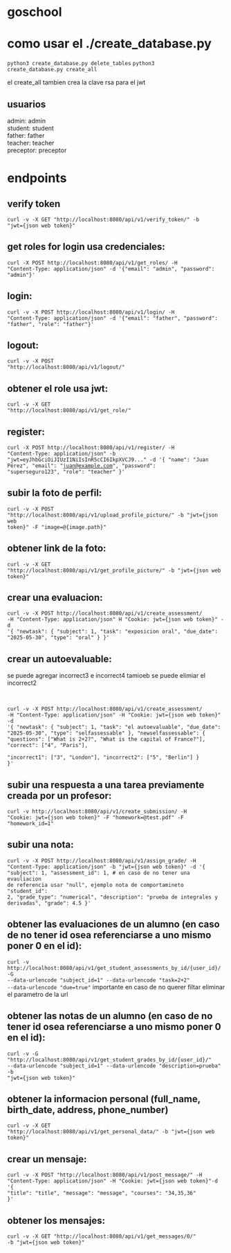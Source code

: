 # goschool

# como usar el ./create_database.py
<code>python3 create_database.py delete_tables</code>
<code>python3 create_database.py create_all</code>

el create_all tambien crea la clave rsa para el jwt

## usuarios
admin: admin
<br>
student: student
<br>
father: father
<br>
teacher: teacher
<br>
preceptor: preceptor


# endpoints


## verify token 
<code>curl -v -X GET "http://localhost:8080/api/v1/verify_token/" -b "jwt={json web token}"</code>


## get roles for login usa credenciales:
<code>curl -X POST http://localhost:8080/api/v1/get_roles/ -H "Content-Type: application/json" -d '{"email": "admin", "password": "admin"}'</code>

## login:
<code>curl -v -X POST http://localhost:8080/api/v1/login/ -H "Content-Type: application/json" -d '{"email": "father", "password": "father", "role": "father"}'</code>

## logout:
<code>curl -v -X POST "http://localhost:8080/api/v1/logout/"</code>

## obtener el role usa jwt:
<code>curl -v -X GET "http://localhost:8080/api/v1/get_role/"</code>

## register:
<code>curl -X POST http://localhost:8080/api/v1/register/ -H "Content-Type: application/json" -b "jwt=eyJhbGciOiJIUzI1NiIsInR5cCI6IkpXVCJ9..." -d '{
    "name": "Juan Pérez",
    "email": "juan@example.com",
    "password": "superseguro123",
    "role": "teacher"
  }'</code>

## subir la foto de perfil: 
<code>curl -v -X POST "http://localhost:8080/api/v1/upload_profile_picture/" -b "jwt={json web token}" -F "image=@{image.path}"</code>

## obtener link de la foto:
<code>curl -v -X GET "http://localhost:8080/api/v1/get_profile_picture/" -b "jwt={json web token}"</code>

## crear una evaluacion:
<code>curl -v -X POST http://localhost:8080/api/v1/create_assessment/ -H "Content-Type: application/json" H "Cookie: jwt={json web token}" -d '{
    "newtask": {
        "subject": 1,
        "task": "exposicion oral",
        "due_date": "2025-05-30",
        "type": "oral"
    }
}'</code>


## crear un autoevaluable:
<p>se puede agregar incorrect3 e incorrect4 tamioeb se puede elimiar el incorrect2</p>
<br>

<code>curl -v -X POST http://localhost:8080/api/v1/create_assessment/ -H "Content-Type: application/json" -H "Cookie: jwt={json web token}" -d '{
    "newtask": {
        "subject": 1,
        "task": "el autoevaluable",
        "due_date": "2025-05-30",
        "type": "selfassessable"
    },
    "newselfassessable": {
        "questions": ["What is 2+2?", "What is the capital of France?"],
        "correct": ["4", "Paris"],    
        "incorrect1": ["3", "London"],
        "incorrect2": ["5", "Berlin"]
        }
}'</code>


## subir una respuesta a una tarea previamente creada por un profesor:
<code>curl -v http://localhost:8080/api/v1/create_submission/ -H "Cookie: jwt={json web token}" -F "homework=@test.pdf" -F "homework_id=1"</code>

## subir una nota:
<code>curl -v -X POST http://localhost:8080/api/v1/assign_grade/ -H "Content-Type: application/json" -b "jwt={json web token}" -d '{
    "subject": 1,
    "assessment_id": 1, # en caso de no tener una evauliacion de referencia usar "null", ejemplo nota de comportamineto
    "student_id": 2,
    "grade_type": "numerical",
    "description": "prueba de integrales y derivadas",
    "grade": 4.5
  }'</code>

## obtener las evaluaciones de un alumno (en caso de no tener id osea referenciarse a uno mismo poner 0 en el id):
<code>curl -v http://localhost:8080/api/v1/get_student_assessments_by_id/{user_id}/ -G --data-urlencode "subject_id=1" --data-urlencode "task=2+2" --data-urlencode "due=true"</code>
importante en caso de no querer filtar eliminar el parametro de la url

## obtener las notas de un alumno (en caso de no tener id osea referenciarse a uno mismo poner 0 en el id):
<code>curl -v -G "http://localhost:8080/api/v1/get_student_grades_by_id/{user_id}/" --data-urlencode "subject_id=1" --data-urlencode "description=prueba" -b "jwt={json web token}"</code>

## obtener la informacion personal (full_name, birth_date, address, phone_number)
<code>curl -v -X GET "http://localhost:8080/api/v1/get_personal_data/" -b "jwt={json web token}"</code>

## crear un mensaje:
<code>curl -v -X POST "http://localhost:8080/api/v1/post_message/" -H "Content-Type: application/json" -H "Cookie: jwt={json web token}"-d '{
    "title": "title",
    "message": "message",
    "courses": "34,35,36"
}'</code>

## obtener los mensajes: 
<code>curl -v -X GET "http://localhost:8080/api/v1/get_messages/0/" -b "jwt={json web token}"</code>
